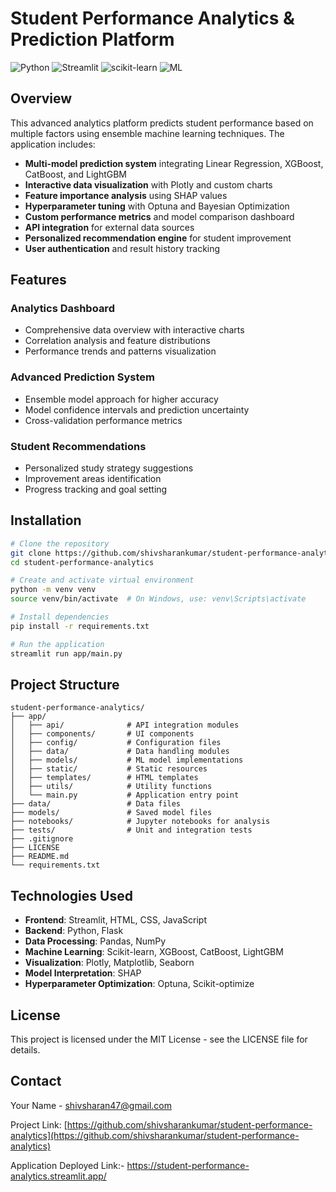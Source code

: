 # Student Performance Analytics & Prediction Platform

![Python](https://img.shields.io/badge/Python-3.9%2B-blue)
![Streamlit](https://img.shields.io/badge/Streamlit-1.30.0-red)
![scikit-learn](https://img.shields.io/badge/scikit--learn-1.3.0-green)
![ML](https://img.shields.io/badge/ML-Algorithms-yellow)

## Overview

This advanced analytics platform predicts student performance based on multiple factors using ensemble machine learning techniques. The application includes:

- **Multi-model prediction system** integrating Linear Regression, XGBoost, CatBoost, and LightGBM
- **Interactive data visualization** with Plotly and custom charts
- **Feature importance analysis** using SHAP values
- **Hyperparameter tuning** with Optuna and Bayesian Optimization
- **Custom performance metrics** and model comparison dashboard
- **API integration** for external data sources
- **Personalized recommendation engine** for student improvement
- **User authentication** and result history tracking

## Features

### Analytics Dashboard
- Comprehensive data overview with interactive charts
- Correlation analysis and feature distributions
- Performance trends and patterns visualization

### Advanced Prediction System
- Ensemble model approach for higher accuracy
- Model confidence intervals and prediction uncertainty
- Cross-validation performance metrics

### Student Recommendations
- Personalized study strategy suggestions
- Improvement areas identification
- Progress tracking and goal setting

## Installation

```bash
# Clone the repository
git clone https://github.com/shivsharankumar/student-performance-analytics.git
cd student-performance-analytics

# Create and activate virtual environment
python -m venv venv
source venv/bin/activate  # On Windows, use: venv\Scripts\activate

# Install dependencies
pip install -r requirements.txt

# Run the application
streamlit run app/main.py
```

## Project Structure

```
student-performance-analytics/
├── app/
│   ├── api/              # API integration modules
│   ├── components/       # UI components
│   ├── config/           # Configuration files
│   ├── data/             # Data handling modules
│   ├── models/           # ML model implementations
│   ├── static/           # Static resources
│   ├── templates/        # HTML templates
│   ├── utils/            # Utility functions
│   └── main.py           # Application entry point
├── data/                 # Data files
├── models/               # Saved model files
├── notebooks/            # Jupyter notebooks for analysis
├── tests/                # Unit and integration tests
├── .gitignore
├── LICENSE
├── README.md
└── requirements.txt
```

## Technologies Used

- **Frontend**: Streamlit, HTML, CSS, JavaScript
- **Backend**: Python, Flask
- **Data Processing**: Pandas, NumPy
- **Machine Learning**: Scikit-learn, XGBoost, CatBoost, LightGBM
- **Visualization**: Plotly, Matplotlib, Seaborn
- **Model Interpretation**: SHAP
- **Hyperparameter Optimization**: Optuna, Scikit-optimize



## License

This project is licensed under the MIT License - see the LICENSE file for details.

## Contact

Your Name - shivsharan47@gmail.com

Project Link: [https://github.com/shivsharankumar/student-performance-analytics](https://github.com/shivsharankumar/student-performance-analytics) 

Application Deployed Link:- https://student-performance-analytics.streamlit.app/